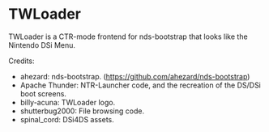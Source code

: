 # TWLoader
TWLoader is a CTR-mode frontend for nds-bootstrap that looks like the Nintendo DSi Menu.

Credits:
- ahezard: nds-bootstrap. (https://github.com/ahezard/nds-bootstrap)
- Apache Thunder: NTR-Launcher code, and the recreation of the DS/DSi boot screens.
- billy-acuna: TWLoader logo.
- shutterbug2000: File browsing code.
- spinal_cord: DSi4DS assets.